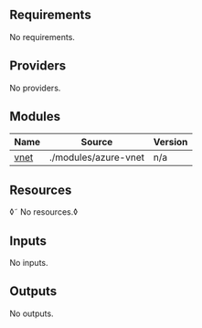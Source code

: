 <!-- BEGIN_TF_DOCS -->
## Requirements

No requirements.

## Providers

No providers.

## Modules

| Name | Source | Version |
|------|--------|---------|
| <a name="module_vnet"></a> [vnet](#module\_vnet) | ./modules/azure-vnet | n/a |

## Resources
◊˜
No resources.◊

## Inputs

No inputs.

## Outputs

No outputs.
<!-- END_TF_DOCS -->